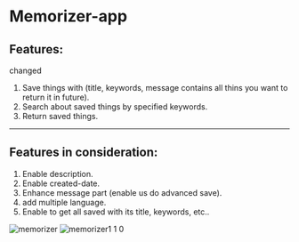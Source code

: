 # Memorizer-app
## Features:
changed
1. Save things with (title, keywords, message contains all thins you want to return it in future).
2. Search about saved things by specified keywords.
3. Return saved things.
--------------------------------------------------------------------------------------------------
## Features in consideration:
1. Enable description.
2. Enable created-date.
3. Enhance message part (enable us do advanced save).
4. add multiple language.
5. Enable to get all saved with its title, keywords, etc..

![memorizer](https://user-images.githubusercontent.com/46943991/147847358-90d87048-b8fa-4d5e-bfec-d48f5c8b5c29.JPG)
![memorizer1 1 0](https://user-images.githubusercontent.com/46943991/147868081-c7255f57-1044-47c0-85ee-925e9bf02fac.JPG)
